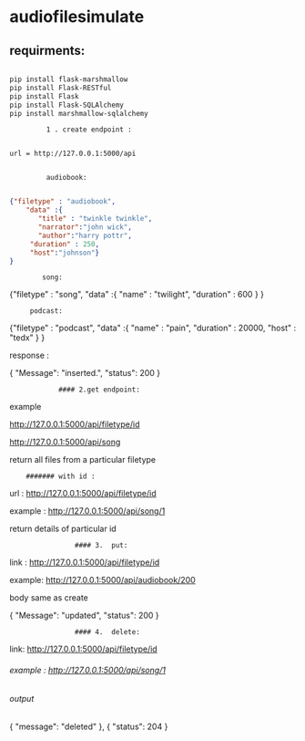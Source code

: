# audiofilesimulate

## requirments:


```bash

pip install flask-marshmallow
pip install Flask-RESTful
pip install Flask  
pip install Flask-SQLAlchemy
pip install marshmallow-sqlalchemy

```




			 1 . create endpoint :


 	url = http://127.0.0.1:5000/api

 
			 audiobook:
			 
			 
```json

{"filetype" : "audiobook",
    "data" :{
       "title" : "twinkle twinkle",
       "narrator":"john wick",
       "author":"harry pottr",
     "duration" : 250,
     "host":"johnson"}
}
```



			song:


{"filetype" : "song",
    "data" :{
       "name" : "twilight",
     "duration" : 600
    }
}



		 podcast:

{"filetype" : "podcast",
    "data" :{
       "name" : "pain",
     "duration" : 20000,
     "host" : "tedx"
    }
}


response : 

{
    "Message": "inserted.",
    "status": 200
}








				#### 2.get endpoint: 

example


http://127.0.0.1:5000/api/filetype/id
	
	
http://127.0.0.1:5000/api/song


return all files from a particular filetype


		####### with id :
		

url :   http://127.0.0.1:5000/api/filetype/id
	
	
example :    http://127.0.0.1:5000/api/song/1


return details of particular id 
	
	






					#### 3.  put:


link : http://127.0.0.1:5000/api/filetype/id


example:   http://127.0.0.1:5000/api/audiobook/200

body same as create


{
    "Message": "updated",
    "status": 200
}



					#### 4.  delete:


link: http://127.0.0.1:5000/api/filetype/id
	

###### example : http://127.0.0.1:5000/api/song/1


###### output

{
        "message": "deleted"
    },
    {
        "status": 204
    }


